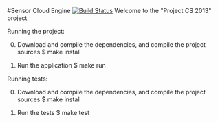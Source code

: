 #Sensor Cloud Engine
[![Build Status](https://travis-ci.org/projectcs13/sensor-cloud.png)](https://travis-ci.org/projectcs13/sensor-cloud)
Welcome to the "Project CS 2013" project

Running the project:

0. Download and compile the dependencies, and compile the project sources
   $ make install

1. Run the application
   $ make run

Running tests:

0. Download and compile the dependencies, and compile the project sources
   $ make install

1. Run the tests
   $ make test
